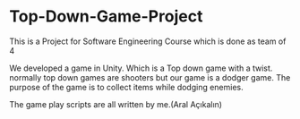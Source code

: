 # Top-Down-Game-Project
This is a Project for Software Engineering Course which is done as team of 4

We developed a game in Unity. Which is a Top down game with a twist. normally top down games are shooters but our game is a dodger game. 
The purpose of the game is to collect items while dodging enemies.

The game play scripts are all written by me.(Aral Açıkalın)
